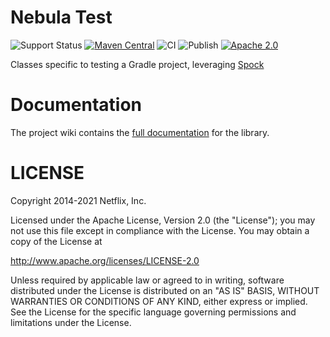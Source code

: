 Nebula Test
===========

![Support Status](https://img.shields.io/badge/nebula-active-green.svg)
[![Maven Central](https://maven-badges.herokuapp.com/maven-central/com.netflix.nebula/nebula-test/badge.svg?style=plastic)](https://maven-badges.herokuapp.com/maven-central/com.netflix.nebula/nebula-test)
![CI](https://github.com/nebula-plugins/nebula-test/actions/workflows/ci.yml/badge.svg)
![Publish](https://github.com/nebula-plugins/nebula-test/actions/workflows/publish.yml/badge.svg)
[![Apache 2.0](https://img.shields.io/github/license/nebula-plugins/nebula-test.svg)](http://www.apache.org/licenses/LICENSE-2.0)

Classes specific to testing a Gradle project, leveraging [Spock](http://spockframework.org)

# Documentation

The project wiki contains the [full documentation](https://github.com/nebula-plugins/nebula-test/wiki) for the library.


LICENSE
=======

Copyright 2014-2021 Netflix, Inc.

Licensed under the Apache License, Version 2.0 (the "License");
you may not use this file except in compliance with the License.
You may obtain a copy of the License at

<http://www.apache.org/licenses/LICENSE-2.0>

Unless required by applicable law or agreed to in writing, software
distributed under the License is distributed on an "AS IS" BASIS,
WITHOUT WARRANTIES OR CONDITIONS OF ANY KIND, either express or implied.
See the License for the specific language governing permissions and
limitations under the License.
